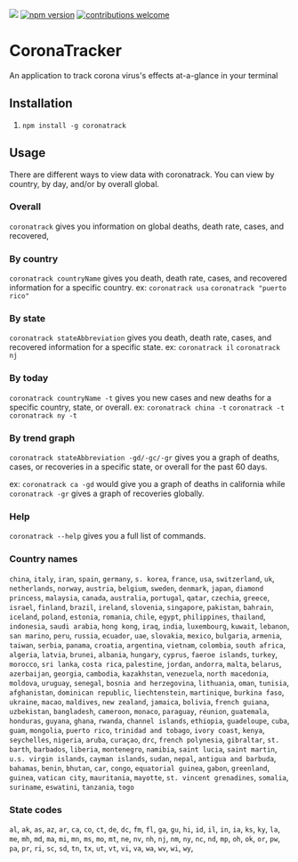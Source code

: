 ![](https://david-dm.org/ebwinters/CoronaTracker.svg) [![npm version](https://badge.fury.io/js/coronatrack.svg)](https://badge.fury.io/js/coronatrack) [![contributions welcome](https://img.shields.io/badge/contributions-welcome-brightgreen.svg?style=flat)](https://github.com/ebwinters/coronatracker/issues)
# CoronaTracker
An application to track corona virus's effects at-a-glance in your terminal
## Installation
1. `npm install -g coronatrack`
## Usage
There are different ways to view data with coronatrack. You can view by country, by day, and/or by overall global. 
### Overall
`coronatrack` gives you information on global deaths, death rate, cases, and recovered,
### By country
`coronatrack countryName` gives you death, death rate, cases, and recovered information for a specific country.
ex: `coronatrack usa` `coronatrack "puerto rico"`
### By state
`coronatrack stateAbbreviation` gives you death, death rate, cases, and recovered information for a specific state.
ex: `coronatrack il` `coronatrack nj`
### By today
`coronatrack countryName -t` gives you new cases and new deaths for a specific country, state, or overall.
ex: `coronatrack china -t` `coronatrack -t` `coronatrack ny -t`
### By trend graph
`coronatrack stateAbbreviation -gd/-gc/-gr` gives you a graph of deaths, cases, or recoveries in a specific state, or overall for the past 60 days.

ex: `coronatrack ca -gd` would give you a graph of deaths in california while
`coronatrack -gr` gives a graph of recoveries globally.
### Help
`coronatrack --help` gives you a full list of commands.
### Country names
`china`, `italy`, `iran`, `spain`, `germany`, `s. korea`, `france`, `usa`, `switzerland`, `uk`,
`netherlands`, `norway`, `austria`, `belgium`, `sweden`, `denmark`, `japan`, `diamond princess`,
`malaysia`, `canada`, `australia`, `portugal`, `qatar`, `czechia`, `greece`, `israel`, `finland`,
`brazil`, `ireland`, `slovenia`, `singapore`, `pakistan`, `bahrain`, `iceland`, `poland`, `estonia`,
`romania`, `chile`, `egypt`, `philippines`, `thailand`, `indonesia`, `saudi arabia`, `hong kong`, `iraq`,
`india`, `luxembourg`, `kuwait`, `lebanon`, `san marino`, `peru`, `russia`, `ecuador`, `uae`, `slovakia`, `mexico`,
`bulgaria`, `armenia`, `taiwan`, `serbia`, `panama`, `croatia`, `argentina`, `vietnam`, `colombia`, `south africa`,
`algeria`, `latvia`, `brunei`, `albania`, `hungary`, `cyprus`, `faeroe islands`, `turkey`, `morocco`, `sri lanka`,
`costa rica`, `palestine`, `jordan`, `andorra`, `malta`, `belarus`, `azerbaijan`, `georgia`, `cambodia`, `kazakhstan`,
`venezuela`, `north macedonia`, `moldova`, `uruguay`, `senegal`, `bosnia and herzegovina`, `lithuania`, `oman`, `tunisia`,
`afghanistan`, `dominican republic`, `liechtenstein`, `martinique`, `burkina faso`, `ukraine`, `macao`, `maldives`,
`new zealand`, `jamaica`, `bolivia`, `french guiana`, `uzbekistan`, `bangladesh`, `cameroon`, `monaco`,
`paraguay`, `réunion`, `guatemala`, `honduras`, `guyana`, `ghana`, `rwanda`, `channel islands`, `ethiopia`,
`guadeloupe`, `cuba`, `guam`, `mongolia`, `puerto rico`, `trinidad and tobago`, `ivory coast`, `kenya`, `seychelles`,
`nigeria`, `aruba`, `curaçao`, `drc`, `french polynesia`, `gibraltar`, `st. barth`, `barbados`, `liberia`, `montenegro`,
`namibia`, `saint lucia`, `saint martin`, `u.s. virgin islands`, `cayman islands`, `sudan`, `nepal`, `antigua and barbuda`,
`bahamas`, `benin`, `bhutan`, `car`, `congo`, `equatorial guinea`, `gabon`, `greenland`, `guinea`, `vatican city`,
`mauritania`, `mayotte`, `st. vincent grenadines`, `somalia`, `suriname`, `eswatini`, `tanzania`, `togo`
### State codes
`al`,
`ak`,
`as`,
`az`,
`ar`,
`ca`,
`co`,
`ct`,
`de`,
`dc`,
`fm`,
`fl`,
`ga`,
`gu`,
`hi`,
`id`,
`il`,
`in`,
`ia`,
`ks`,
`ky`,
`la`,
`me`,
`mh`,
`md`,
`ma`,
`mi`,
`mn`,
`ms`,
`mo`,
`mt`,
`ne`,
`nv`,
`nh`,
`nj`,
`nm`,
`ny`,
`nc`,
`nd`,
`mp`,
`oh`,
`ok`,
`or`,
`pw`,
`pa`,
`pr`,
`ri`,
`sc`,
`sd`,
`tn`,
`tx`,
`ut`,
`vt`,
`vi`,
`va`,
`wa`,
`wv`,
`wi`,
`wy`,
